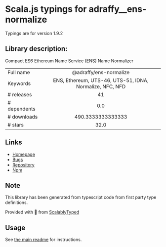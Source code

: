 
# Scala.js typings for adraffy__ens-normalize

Typings are for version 1.9.2

## Library description:
Compact ES6 Ethereum Name Service (ENS) Name Normalizer

|                    |                 |
| ------------------ | :-------------: |
| Full name          | @adraffy/ens-normalize |
| Keywords           | ENS, Ethereum, UTS-46, UTS-51, IDNA, Normalize, NFC, NFD |
| # releases         | 41 |
| # dependents       | 0.0 |
| # downloads        | 490.3333333333333 |
| # stars            | 32.0 |

## Links
- [Homepage](https://github.com/adraffy/ens-normalize.js#readme)
- [Bugs](https://github.com/adraffy/ens-normalize.js/issues)
- [Repository](https://github.com/adraffy/ens-normalize.js)
- [Npm](https://www.npmjs.com/package/%40adraffy%2Fens-normalize)
    


## Note
This library has been generated from typescript code from first party type definitions.

Provided with :purple_heart: from [ScalablyTyped](https://github.com/oyvindberg/ScalablyTyped)

## Usage
See [the main readme](../../readme.md) for instructions.


